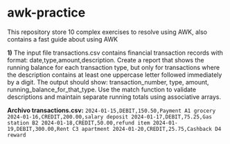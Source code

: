 # awk-practice
This repository store 10 complex exercises to resolve using AWK, also contains a fast guide about using AWK

**1)** The input file transactions.csv contains financial transaction records with format: date,type,amount,description. Create a report that shows the running balance for each transaction type, but only for transactions where the description contains at least one uppercase letter followed immediately by a digit. The output should show: transaction_number, type, amount, running_balance_for_that_type. Use the match function to validate descriptions and maintain separate running totals using associative arrays.


**Archivo transactions.csv:**
`2024-01-15,DEBIT,150.50,Payment A1 grocery
2024-01-16,CREDIT,200.00,salary deposit
2024-01-17,DEBIT,75.25,Gas station B2
2024-01-18,CREDIT,50.00,refund item
2024-01-19,DEBIT,300.00,Rent C3 apartment
2024-01-20,CREDIT,25.75,Cashback D4 reward`
